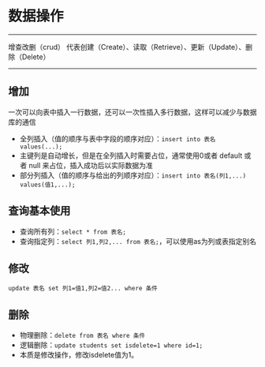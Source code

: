 # 数据操作
---
增查改删（crud）
代表创建（Create）、读取（Retrieve）、更新（Update）、删除（Delete）

---
## 增加
一次可以向表中插入一行数据，还可以一次性插入多行数据，这样可以减少与数据库的通信 
 - 全列插入（值的顺序与表中字段的顺序对应）：`insert into 表名 values(...);`
  - 主键列是自动增长，但是在全列插入时需要占位，通常使用0或者 default 或者 null 来占位，插入成功后以实际数据为准
 - 部分列插入（值的顺序与给出的列顺序对应）：`insert into 表名(列1,...) values(值1,...);`

## 查询基本使用 
 - 查询所有列：`select * from 表名;`
 - 查询指定列：`select 列1,列2,... from 表名;`，可以使用as为列或表指定别名  

## 修改


```
update 表名 set 列1=值1,列2=值2... where 条件
```

## 删除
 - 物理删除：`delete from 表名 where 条件`
 - 逻辑删除：`update students set isdelete=1 where id=1;`
  - 本质是修改操作，修改isdelete值为1。
